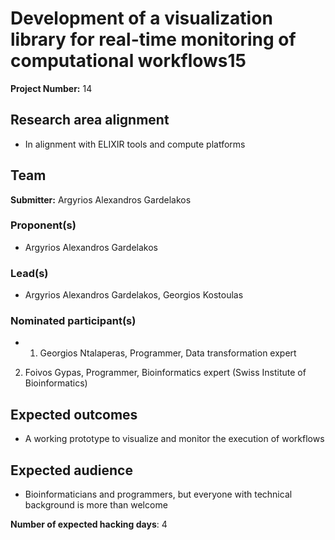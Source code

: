 # Development of a visualization library for real-time monitoring of computational workflows15

**Project Number:** 14

## Research area alignment

- In alignment with ELIXIR tools and compute platforms

## Team

**Submitter:** Argyrios Alexandros Gardelakos

### Proponent(s)

- Argyrios Alexandros Gardelakos

### Lead(s)

- Argyrios Alexandros Gardelakos, 
 Georgios Kostoulas

### Nominated participant(s)

- 1) Georgios Ntalaperas, Programmer, Data transformation expert
 2) Foivos Gypas, Programmer, Bioinformatics expert (Swiss Institute of Bioinformatics)

## Expected outcomes

- A working prototype to visualize and monitor the execution of workflows

## Expected audience

- Bioinformaticians and programmers, but everyone with technical background is more than welcome

**Number of expected hacking days**: 4

